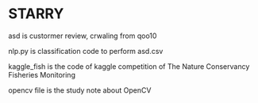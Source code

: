 # STARRY

asd is custormer review, crwaling from qoo10 

nlp.py is classification code to perform asd.csv

kaggle_fish is the code of kaggle competition of The Nature Conservancy Fisheries Monitoring

opencv file is the study note about OpenCV
